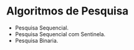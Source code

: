 # Algoritmos de Pesquisa
* Pesquisa Sequencial.
* Pesquisa Sequencial com Sentinela.
* Pesquisa Binaria.
